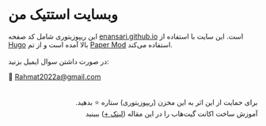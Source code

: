 # وبسایت استتیک من

این ریپوزیتوری شامل کد صفحه 
<a href='https://enansari.github.io'>enansari.github.io</a>
است.
این سایت با استفاده از
<a href='https://gohugo.io/'>Hugo</a>
بالا آمده است و از تم
<a href='https://github.com/adityatelange/hugo-PaperMod/'>Paper Mod</a>
استفاده می‌کند.
<br><br>
در صورت داشتن سوال ایمیل بزنید:

<div dir='ltr'>
  📧 <a href='mailto:Rahmat2022a@gmail.com'>Rahmat2022a@gmail.com</a>
</div>
<br><br>
<div dir='rtl'>
برای حمایت از این اثر به این مخزن (ریپوزیتوری) ستاره ⭐ بدهید.
<br>
آموزش ساخت اکانت گیت‌هاب را در این مقاله (<a href="https://vrgl.ir/hGsW9">لینک +</a>) ببینید
</div>
